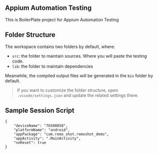 ## Appium Automation Testing

This is BoilerPlate project for Appium Automation Testing

## Folder Structure

The workspace contains two folders by default, where:

- `src`: the folder to maintain sources. Where you will paste the testing code.
- `lib`: the folder to maintain dependencies

Meanwhile, the compiled output files will be generated in the `bin` folder by default.

> If you want to customize the folder structure, open `.vscode/settings.json` and update the related settings there.

## Sample Session Script

    {
        "deviceName": "7b508058",
        "platformName": "android",
        "appPackage": "com.remo_shot.remoshot_demo",
        "appActivity": ".MainActivity",
        "noReset": true
    }
